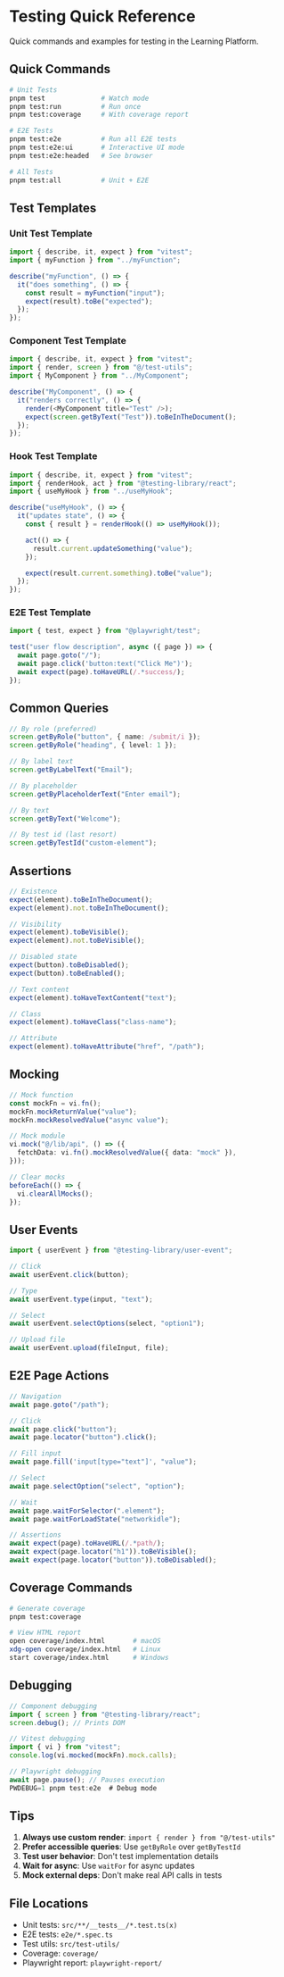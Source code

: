 # Testing Quick Reference

Quick commands and examples for testing in the Learning Platform.

## Quick Commands

```bash
# Unit Tests
pnpm test              # Watch mode
pnpm test:run          # Run once
pnpm test:coverage     # With coverage report

# E2E Tests
pnpm test:e2e          # Run all E2E tests
pnpm test:e2e:ui       # Interactive UI mode
pnpm test:e2e:headed   # See browser

# All Tests
pnpm test:all          # Unit + E2E
```

## Test Templates

### Unit Test Template

```typescript
import { describe, it, expect } from "vitest";
import { myFunction } from "../myFunction";

describe("myFunction", () => {
  it("does something", () => {
    const result = myFunction("input");
    expect(result).toBe("expected");
  });
});
```

### Component Test Template

```typescript
import { describe, it, expect } from "vitest";
import { render, screen } from "@/test-utils";
import { MyComponent } from "../MyComponent";

describe("MyComponent", () => {
  it("renders correctly", () => {
    render(<MyComponent title="Test" />);
    expect(screen.getByText("Test")).toBeInTheDocument();
  });
});
```

### Hook Test Template

```typescript
import { describe, it, expect } from "vitest";
import { renderHook, act } from "@testing-library/react";
import { useMyHook } from "../useMyHook";

describe("useMyHook", () => {
  it("updates state", () => {
    const { result } = renderHook(() => useMyHook());

    act(() => {
      result.current.updateSomething("value");
    });

    expect(result.current.something).toBe("value");
  });
});
```

### E2E Test Template

```typescript
import { test, expect } from "@playwright/test";

test("user flow description", async ({ page }) => {
  await page.goto("/");
  await page.click('button:text("Click Me")');
  await expect(page).toHaveURL(/.*success/);
});
```

## Common Queries

```typescript
// By role (preferred)
screen.getByRole("button", { name: /submit/i });
screen.getByRole("heading", { level: 1 });

// By label text
screen.getByLabelText("Email");

// By placeholder
screen.getByPlaceholderText("Enter email");

// By text
screen.getByText("Welcome");

// By test id (last resort)
screen.getByTestId("custom-element");
```

## Assertions

```typescript
// Existence
expect(element).toBeInTheDocument();
expect(element).not.toBeInTheDocument();

// Visibility
expect(element).toBeVisible();
expect(element).not.toBeVisible();

// Disabled state
expect(button).toBeDisabled();
expect(button).toBeEnabled();

// Text content
expect(element).toHaveTextContent("text");

// Class
expect(element).toHaveClass("class-name");

// Attribute
expect(element).toHaveAttribute("href", "/path");
```

## Mocking

```typescript
// Mock function
const mockFn = vi.fn();
mockFn.mockReturnValue("value");
mockFn.mockResolvedValue("async value");

// Mock module
vi.mock("@/lib/api", () => ({
  fetchData: vi.fn().mockResolvedValue({ data: "mock" }),
}));

// Clear mocks
beforeEach(() => {
  vi.clearAllMocks();
});
```

## User Events

```typescript
import { userEvent } from "@testing-library/user-event";

// Click
await userEvent.click(button);

// Type
await userEvent.type(input, "text");

// Select
await userEvent.selectOptions(select, "option1");

// Upload file
await userEvent.upload(fileInput, file);
```

## E2E Page Actions

```typescript
// Navigation
await page.goto("/path");

// Click
await page.click("button");
await page.locator("button").click();

// Fill input
await page.fill('input[type="text"]', "value");

// Select
await page.selectOption("select", "option");

// Wait
await page.waitForSelector(".element");
await page.waitForLoadState("networkidle");

// Assertions
await expect(page).toHaveURL(/.*path/);
await expect(page.locator("h1")).toBeVisible();
await expect(page.locator("button")).toBeDisabled();
```

## Coverage Commands

```bash
# Generate coverage
pnpm test:coverage

# View HTML report
open coverage/index.html       # macOS
xdg-open coverage/index.html   # Linux
start coverage/index.html      # Windows
```

## Debugging

```typescript
// Component debugging
import { screen } from "@testing-library/react";
screen.debug(); // Prints DOM

// Vitest debugging
import { vi } from "vitest";
console.log(vi.mocked(mockFn).mock.calls);

// Playwright debugging
await page.pause(); // Pauses execution
PWDEBUG=1 pnpm test:e2e  # Debug mode
```

## Tips

1. **Always use custom render**: `import { render } from "@/test-utils"`
2. **Prefer accessible queries**: Use `getByRole` over `getByTestId`
3. **Test user behavior**: Don't test implementation details
4. **Wait for async**: Use `waitFor` for async updates
5. **Mock external deps**: Don't make real API calls in tests

## File Locations

- Unit tests: `src/**/__tests__/*.test.ts(x)`
- E2E tests: `e2e/*.spec.ts`
- Test utils: `src/test-utils/`
- Coverage: `coverage/`
- Playwright report: `playwright-report/`
